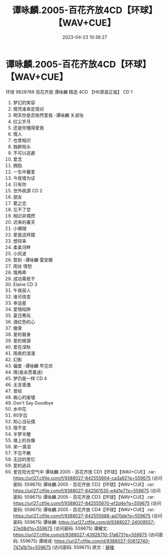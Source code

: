 ﻿---
title: 谭咏麟.2005-百花齐放4CD【环球】【WAV+CUE】
date: 2023-04-23 10:36:27
categories: WAV车载音乐、镜像
tags: 华语中文
---
# 谭咏麟.2005-百花齐放4CD【环球】【WAV+CUE】

环球 9828768 百花齐放 谭咏麟 精选 4CD 【HK原装正版】
CD 1
01. 梦幻的笑容
02. 情凭谁来定错对
03. 明天你是否依然爱我 -谭咏麟 关淑怡
04. 红尘岁月
05. 还是你懂得爱我
06. 情人
07. 也曾相识
08. 独醉街头
09. 不可以逃避
10. 爱念
11. 拥抱
12. 一生中蕞爱
13. 今夜情为证
14. 只有你
15. 世外桃源
CD 2
01. 朋友
02. 雾之恋
03. 忘不了您
04. 相识非偶然
05. 迟来的春天
06. 小珊瑚
07. 爱是这样甜
08. 想将来
09. 柔柔河畔
10. 小风波
11. 暂别 -谭咏麟 雷安娜
12. 雨丝 情愁
13. 情两牵
14. 成功需若干
15. Elaine
CD 3
01. 午夜丽人
02. 谁可改变
03. 幸运星
04. 爱情陷阱
05. 夏日寒风
06. 酒红色的心
07. 傲骨
08. 爱的替身
09. 爱的根源
10. 爱在深秋
11. 雨夜的浪漫
12. 幻影
13. 偏爱 -谭咏麟 早见优
14. 情(是永愿着迷)
15. 梦仍是一样
CD 4
01. 无言感激
02. 曾经
03. 痴心的废墟
04. Don't Say Goodbye
05. 水中花
06. 80岁后
07. 知心当玩偶
08. 情不变
09. 半梦半醒
10. 墙上的肖像
11. 弟一滴泪
12. 不见不散
13. 无边的思忆
14. 爱的逃兵
15. 爱在阳光空气中
谭咏麟.2005 - 百花齐放 CD1【环球】【WAV+CUE】.rar: https://url27.ctfile.com/f/9388027-842555694-ca3a92?p=559675
(访问密码: 559675)
谭咏麟.2005 - 百花齐放 CD2【环球】【WAV+CUE】.rar: https://url27.ctfile.com/f/9388027-842561535-e4d1e7?p=559675
(访问密码: 559675)
谭咏麟.2005 - 百花齐放 CD3【环球】【WAV+CUE】.rar: https://url27.ctfile.com/f/9388027-842555670-ef2d4e?p=559675
(访问密码: 559675)
谭咏麟.2005 - 百花齐放 CD4【环球】【WAV+CUE】.rar: https://url27.ctfile.com/f/9388027-842555688-ad70de?p=559675
(访问密码: 559675)
谭咏麟: https://url27.ctfile.com/d/9388027-24009557-27e08d?p=559675
(访问密码: 559675)
谭耀文: https://url27.ctfile.com/d/9388027-43928710-17a673?p=559675
(访问密码: 559675)
谭顺成: https://url27.ctfile.com/d/9388027-50612740-747a1b?p=559675
(访问密码: 559675)
原文：[链接](https://blog.sina.com.cn/s/blog_1647c7e76010311kk.html)
